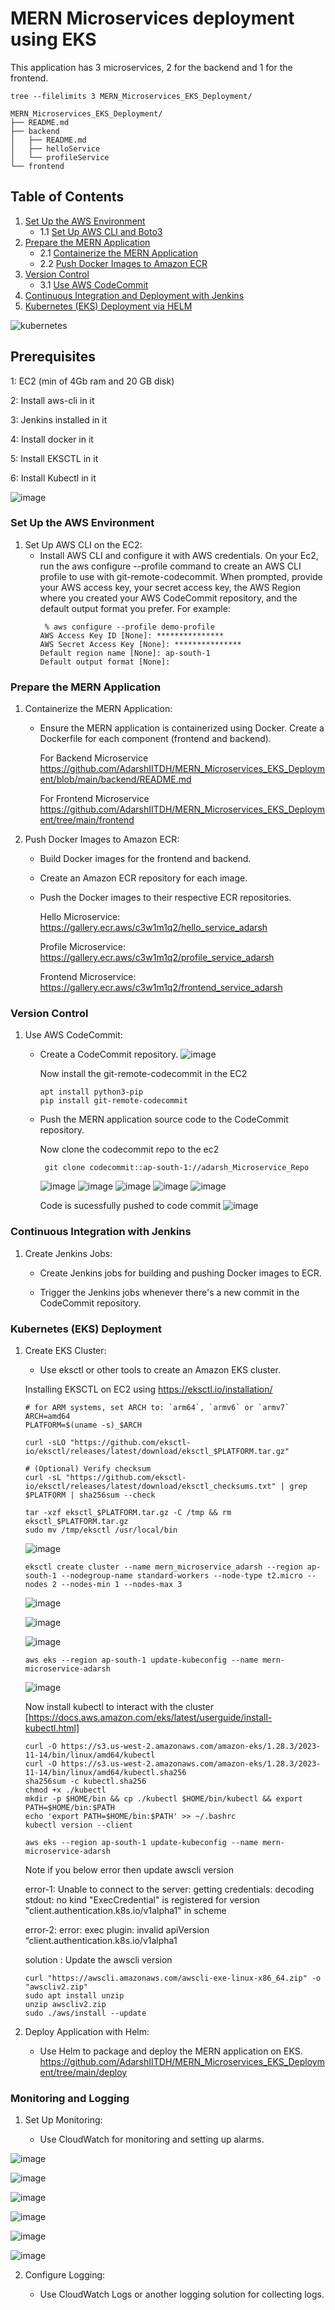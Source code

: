 # MERN Microservices deployment using EKS

This application has 3 microservices, 2 for the backend and 1 for the frontend.
```
tree --filelimits 3 MERN_Microservices_EKS_Deployment/
```
```
MERN_Microservices_EKS_Deployment/
├── README.md
├── backend
│   ├── README.md
│   ├── helloService  
│   └── profileService  
└── frontend 
```
## Table of Contents
1. [Set Up the AWS Environment](#set-up-the-aws-environment)
   - 1.1 [Set Up AWS CLI and Boto3](#set-up-aws-cli-and-boto3)
2. [Prepare the MERN Application](#prepare-the-mern-application)
   - 2.1 [Containerize the MERN Application](#containerize-the-mern-application)
   - 2.2 [Push Docker Images to Amazon ECR](#push-docker-images-to-amazon-ecr)
3. [Version Control](#version-control)
   - 3.1 [Use AWS CodeCommit](#use-aws-codecommit)
4. [Continuous Integration and Deployment with Jenkins](#continuous-integration-and-deployment-with-jenkins)
5. [Kubernetes (EKS) Deployment via HELM](#kubernetes-eks-deployment-via-helm)



![kubernetes](https://github.com/AdarshIITDH/MERN_Microservices_EKS_Deployment/assets/60352729/265421af-0ffd-4588-9602-4f881790e955)


## Prerequisites
   1: EC2 (min of 4Gb ram and 20 GB disk)

2: Install aws-cli in it 

3: Jenkins installed in it

4: Install docker in it

5: Install EKSCTL in it

6: Install Kubectl in it


![image](https://github.com/AdarshIITDH/SampleMERNwithMicroservices/assets/60352729/73977351-6211-445d-af38-9e6151a49663)

### Set Up the AWS Environment

1. Set Up AWS CLI on the EC2:
   - Install AWS CLI and configure it with AWS credentials.
     On your Ec2, run the aws configure --profile command to create an AWS CLI profile to use with git-remote-codecommit. When prompted, provide your AWS access key, your secret access key, the AWS Region where you created your AWS CodeCommit repository, and the default output format you prefer. For example:
      ```
       % aws configure --profile demo-profile
      AWS Access Key ID [None]: ***************
      AWS Secret Access Key [None]: ***************
      Default region name [None]: ap-south-1
      Default output format [None]: 
      ```




  


### Prepare the MERN Application

1. Containerize the MERN Application:

   - Ensure the MERN application is containerized using Docker. Create a Dockerfile for each component (frontend and backend).
  
      For Backend Microservice
      https://github.com/AdarshIITDH/MERN_Microservices_EKS_Deployment/blob/main/backend/README.md

      For Frontend Microservice
      https://github.com/AdarshIITDH/MERN_Microservices_EKS_Deployment/tree/main/frontend

2. Push Docker Images to Amazon ECR:

   - Build Docker images for the frontend and backend.

   - Create an Amazon ECR repository for each image.

   - Push the Docker images to their respective ECR repositories.
  
     Hello Microservice: https://gallery.ecr.aws/c3w1m1q2/hello_service_adarsh
     
     Profile Microservice: https://gallery.ecr.aws/c3w1m1q2/profile_service_adarsh
     
     Frontend Microservice: https://gallery.ecr.aws/c3w1m1q2/frontend_service_adarsh

### Version Control

1. Use AWS CodeCommit:

   - Create a CodeCommit repository.
     ![image](https://github.com/AdarshIITDH/MERN_Microservices_EKS_Deployment/assets/60352729/673cc017-643d-4b66-8c50-3e82150f1ed9)

      Now install the git-remote-codecommit in the EC2
     ```
     apt install python3-pip
     pip install git-remote-codecommit
     ```
     
   - Push the MERN application source code to the CodeCommit repository.

     Now clone the codecommit repo to the ec2
     ```
      git clone codecommit::ap-south-1://adarsh_Microservice_Repo
     ```
     ![image](https://github.com/AdarshIITDH/MERN_Microservices_EKS_Deployment/assets/60352729/2df8c225-edd0-4f4f-b990-a05171015ed0)
      ![image](https://github.com/AdarshIITDH/MERN_Microservices_EKS_Deployment/assets/60352729/5521d5c7-cf60-4ba9-8d27-65c1d64449ec)
     ![image](https://github.com/AdarshIITDH/MERN_Microservices_EKS_Deployment/assets/60352729/1469e48c-20c3-4c6b-a719-0320794664c5)
     ![image](https://github.com/AdarshIITDH/MERN_Microservices_EKS_Deployment/assets/60352729/31e787b7-1d75-4bba-a92c-9bcd13f44399)
      ![image](https://github.com/AdarshIITDH/MERN_Microservices_EKS_Deployment/assets/60352729/0d8dc694-57be-4325-a043-861679f9c80e)
  
     Code is sucessfully pushed to code commit
     ![image](https://github.com/AdarshIITDH/MERN_Microservices_EKS_Deployment/assets/60352729/9a7dca54-c4b5-43e7-a2c3-9d7f2d15c846)

### Continuous Integration with Jenkins

1. Create Jenkins Jobs:

   - Create Jenkins jobs for building and pushing Docker images to ECR.

   - Trigger the Jenkins jobs whenever there's a new commit in the CodeCommit repository.





### Kubernetes (EKS) Deployment

1. Create EKS Cluster:

   - Use eksctl or other tools to create an Amazon EKS cluster.

    Installing EKSCTL on EC2 using https://eksctl.io/installation/
    ```
    # for ARM systems, set ARCH to: `arm64`, `armv6` or `armv7`
   ARCH=amd64
   PLATFORM=$(uname -s)_$ARCH
   
   curl -sLO "https://github.com/eksctl-io/eksctl/releases/latest/download/eksctl_$PLATFORM.tar.gz"
   
   # (Optional) Verify checksum
   curl -sL "https://github.com/eksctl-io/eksctl/releases/latest/download/eksctl_checksums.txt" | grep $PLATFORM | sha256sum --check
   
   tar -xzf eksctl_$PLATFORM.tar.gz -C /tmp && rm eksctl_$PLATFORM.tar.gz
   sudo mv /tmp/eksctl /usr/local/bin
    ```
    ![image](https://github.com/AdarshIITDH/MERN_Microservices_EKS_Deployment/assets/60352729/e8f3ee00-e06e-4f4a-93f3-6ecaeb331f10)

    ```
    eksctl create cluster --name mern_microservice_adarsh --region ap-south-1 --nodegroup-name standard-workers --node-type t2.micro --nodes 2 --nodes-min 1 --nodes-max 3
    ```
   ![image](https://github.com/AdarshIITDH/MERN_Microservices_EKS_Deployment/assets/60352729/57701e75-08b1-4ead-8b82-054252743342)

  
   ![image](https://github.com/AdarshIITDH/MERN_Microservices_EKS_Deployment/assets/60352729/48e5cfe7-21a5-4156-a545-984b95736a4f)

   ![image](https://github.com/AdarshIITDH/MERN_Microservices_EKS_Deployment/assets/60352729/74392e18-a507-404c-b8b0-bedad0095f0e)

   ```
   aws eks --region ap-south-1 update-kubeconfig --name mern-microservice-adarsh
   ```
   ![image](https://github.com/AdarshIITDH/MERN_Microservices_EKS_Deployment/assets/60352729/83cdb391-b03d-45d1-a09a-d445f5d9abf6)


   Now install kubectl to interact with the cluster    [https://docs.aws.amazon.com/eks/latest/userguide/install-kubectl.html]

   ```
   curl -O https://s3.us-west-2.amazonaws.com/amazon-eks/1.28.3/2023-11-14/bin/linux/amd64/kubectl
   curl -O https://s3.us-west-2.amazonaws.com/amazon-eks/1.28.3/2023-11-14/bin/linux/amd64/kubectl.sha256
   sha256sum -c kubectl.sha256
   chmod +x ./kubectl
   mkdir -p $HOME/bin && cp ./kubectl $HOME/bin/kubectl && export PATH=$HOME/bin:$PATH
   echo 'export PATH=$HOME/bin:$PATH' >> ~/.bashrc
   kubectl version --client
   ```
   ```
   aws eks --region ap-south-1 update-kubeconfig --name mern-microservice-adarsh
   ```
   Note if you below error then update awscli version

   error-1: Unable to connect to the server: getting credentials: decoding stdout: no kind "ExecCredential" is registered for version "client.authentication.k8s.io/v1alpha1" in scheme

   error-2: error: exec plugin: invalid apiVersion “client.authentication.k8s.io/v1alpha1

   solution : Update the awscli version
   ```
   curl "https://awscli.amazonaws.com/awscli-exe-linux-x86_64.zip" -o "awscliv2.zip"
   sudo apt install unzip
   unzip awscliv2.zip
   sudo ./aws/install --update
   ```


2. Deploy Application with Helm:

   - Use Helm to package and deploy the MERN application on EKS.
     https://github.com/AdarshIITDH/MERN_Microservices_EKS_Deployment/tree/main/deploy
     



















### Monitoring and Logging

1. Set Up Monitoring:

   - Use CloudWatch for monitoring and setting up alarms.

![image](https://github.com/AdarshIITDH/MERN_Microservices_EKS_Deployment/assets/60352729/3e12b93f-6473-4939-ba52-41521fae8703)


![image](https://github.com/AdarshIITDH/MERN_Microservices_EKS_Deployment/assets/60352729/ed1b2bab-cc3e-491c-815a-b861d0e5d8ea)


![image](https://github.com/AdarshIITDH/MERN_Microservices_EKS_Deployment/assets/60352729/0c8bc73a-d034-4083-9bae-12ebdd0410a9)

![image](https://github.com/AdarshIITDH/MERN_Microservices_EKS_Deployment/assets/60352729/d995a3cf-1e5c-4bf3-9b9a-1f93f2c1cef7)


![image](https://github.com/AdarshIITDH/MERN_Microservices_EKS_Deployment/assets/60352729/f7a5f8a4-070b-4ea5-9469-45ab855386d5)

![image](https://github.com/AdarshIITDH/MERN_Microservices_EKS_Deployment/assets/60352729/0362a08f-2edc-4c4e-9759-055e7645aee8)




2. Configure Logging:

   - Use CloudWatch Logs or another logging solution for collecting logs.

